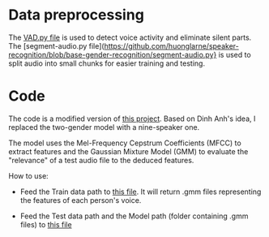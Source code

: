 # Data preprocessing

The [VAD.py file](https://github.com/huonglarne/speaker-recognition/blob/base-gender-recognition/VAD.py) is used to detect voice activity and eliminate silent parts.
The [segment-audio.py file](https://github.com/huonglarne/speaker-recognition/blob/base-gender-recognition/segment-audio.py} is used to split audio into small chunks for easier training and testing.

# Code

The code is a modified version of [this project](https://github.com/SuperKogito/Voice-based-gender-recognition). Based on Dinh Anh's idea, I replaced the two-gender model with a nine-speaker one.

The model uses the Mel-Frequency Cepstrum Coefficients (MFCC) to extract features and the Gaussian Mixture Model (GMM) to evaluate the "relevance" of a test audio file to the deduced features.

How to use:

- Feed the Train data path to [this file](https://github.com/huonglarne/speaker-recognition/blob/base-gender-recognition/ModelsTrainer.py). It will return .gmm files representing the features of each person's voice.

- Feed the Test data path and the Model path (folder containing .gmm files) to [this file](https://github.com/huonglarne/speaker-recognition/blob/base-gender-recognition/Identifier.py)

